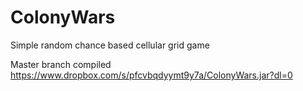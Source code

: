 # ColonyWars
Simple random chance based cellular grid game

Master branch compiled
https://www.dropbox.com/s/pfcvbqdyymt9y7a/ColonyWars.jar?dl=0
